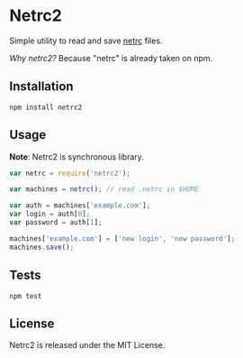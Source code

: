 # Netrc2

Simple utility to read and save [netrc](http://www.gnu.org/software/inetutils/manual/html_node/The-_002enetrc-File.html) files.

*Why netrc2?* Because "netrc" is already taken on npm.

## Installation

```
npm install netrc2
```

## Usage

**Note**: Netrc2 is synchronous library.

```javascript
var netrc = require('netrc2');

var machines = netrc(); // read .netrc in $HOME

var auth = machines['example.com'];
var login = auth[0];
var password = auth[1];

machines['example.com'] = ['new login', 'new password'];
machines.save();
```

## Tests

```
npm test
```

## License

Netrc2 is released under the MIT License.

